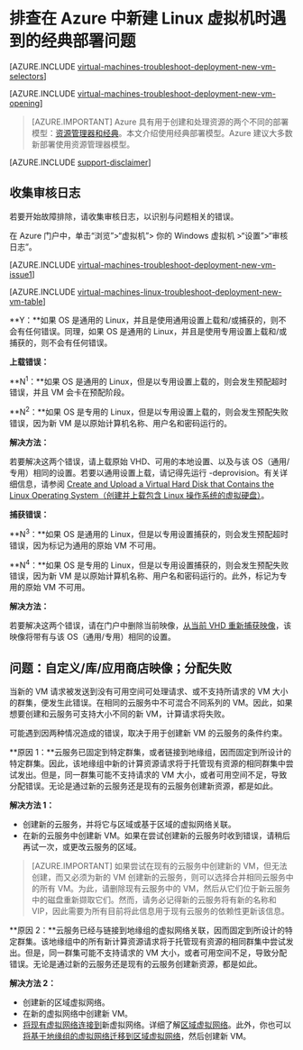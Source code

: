 <!-- Ibiza Portal -->

<properties
   pageTitle="排查 Linux VM 经典部署问题 | Azure"
   description="排查在 Azure 中新建 Linux 虚拟机时遇到的经典部署问题"
   services="virtual-machines-linux"
   documentationCenter=""
   authors="jiangchen79"
   manager="felixwu"
   editor=""
   tags="top-support-issue"/>

<tags
	ms.service="virtual-machines-linux"
	ms.date="05/06/2016"
	wacn.date="06/27/2016"/>

# 排查在 Azure 中新建 Linux 虚拟机时遇到的经典部署问题

[AZURE.INCLUDE [virtual-machines-troubleshoot-deployment-new-vm-selectors](../includes/virtual-machines-linux-troubleshoot-deployment-new-vm-selectors-include.md)]

[AZURE.INCLUDE [virtual-machines-troubleshoot-deployment-new-vm-opening](../includes/virtual-machines-troubleshoot-deployment-new-vm-opening-include.md)]

> [AZURE.IMPORTANT] Azure 具有用于创建和处理资源的两个不同的部署模型：[资源管理器和经典](/documentation/articles/resource-manager-deployment-model)。本文介绍使用经典部署模型。Azure 建议大多数新部署使用资源管理器模型。

[AZURE.INCLUDE [support-disclaimer](../includes/support-disclaimer.md)]

## 收集审核日志

若要开始故障排除，请收集审核日志，以识别与问题相关的错误。

在 Azure 门户中，单击“浏览”>“虚拟机”> 你的 Windows 虚拟机 >“设置”>“审核日志”。

[AZURE.INCLUDE [virtual-machines-troubleshoot-deployment-new-vm-issue1](../includes/virtual-machines-troubleshoot-deployment-new-vm-issue1-include.md)]

[AZURE.INCLUDE [virtual-machines-linux-troubleshoot-deployment-new-vm-table](../includes/virtual-machines-linux-troubleshoot-deployment-new-vm-table.md)]

**Y：**如果 OS 是通用的 Linux，并且是使用通用设置上载和/或捕获的，则不会有任何错误。同理，如果 OS 是通用的 Linux，并且是使用专用设置上载和/或捕获的，则不会有任何错误。

**上载错误：**

**N<sup>1</sup>：**如果 OS 是通用的 Linux，但是以专用设置上载的，则会发生预配超时错误，并且 VM 会卡在预配阶段。

**N<sup>2</sup>：**如果 OS 是专用的 Linux，但是以专用设置上载的，则会发生预配失败错误，因为新 VM 是以原始计算机名称、用户名和密码运行的。

**解决方法：**

若要解决这两个错误，请上载原始 VHD、可用的本地设置、以及与该 OS（通用/专用）相同的设置。若要以通用设置上载，请记得先运行 -deprovision。有关详细信息，请参阅 [Create and Upload a Virtual Hard Disk that Contains the Linux Operating System（创建并上载包含 Linux 操作系统的虚拟硬盘）](/documentation/articles/virtual-machines-linux-classic-create-upload-vhd)。

**捕获错误：**

**N<sup>3</sup>：**如果 OS 是通用的 Linux，但是以专用设置捕获的，则会发生预配超时错误，因为标记为通用的原始 VM 不可用。

**N<sup>4</sup>：**如果 OS 是专用的 Linux，但是以专用设置捕获的，则会发生预配失败错误，因为新 VM 是以原始计算机名称、用户名和密码运行的。此外，标记为专用的原始 VM 不可用。

**解决方法：**

若要解决这两个错误，请在门户中删除当前映像，[从当前 VHD 重新捕获映像](/documentation/articles/virtual-machines-linux-classic-capture-image)，该映像将带有与该 OS（通用/专用）相同的设置。

## 问题：自定义/库/应用商店映像；分配失败
当新的 VM 请求被发送到没有可用空间可处理请求、或不支持所请求的 VM 大小的群集，便发生此错误。在相同的云服务中不可混合不同系列的 VM。因此，如果想要创建和云服务可支持大小不同的新 VM，计算请求将失败。

可能遇到因两种情况造成的错误，取决于用于创建新 VM 的云服务的条件约束。

**原因 1：**云服务已固定到特定群集，或者链接到地缘组，因而固定到所设计的特定群集。因此，该地缘组中新的计算资源请求将于托管现有资源的相同群集中尝试发出。但是，同一群集可能不支持请求的 VM 大小，或者可用空间不足，导致分配错误。无论是通过新的云服务还是现有的云服务创建新资源，都是如此。

**解决方法 1：**

- 创建新的云服务，并将它与区域或基于区域的虚拟网络关联。
- 在新的云服务中创建新 VM。如果在尝试创建新的云服务时收到错误，请稍后再试一次，或更改云服务的区域。

> [AZURE.IMPORTANT] 如果尝试在现有的云服务中创建新的 VM，但无法创建，而又必须为新的 VM 创建新的云服务，则可以选择合并相同云服务中的所有 VM。为此，请删除现有云服务中的 VM，然后从它们位于新云服务中的磁盘重新撷取它们。然而，请务必记得新的云服务将有新的名称和 VIP，因此需要为所有目前将此信息用于现有云服务的依赖性更新该信息。

**原因 2：**云服务已经与链接到地缘组的虚拟网络关联，因而固定到所设计的特定群集。该地缘组中的所有新计算资源请求将于托管现有资源的相同群集中尝试发出。但是，同一群集可能不支持请求的 VM 大小，或者可用空间不足，导致分配错误。无论是通过新的云服务还是现有的云服务创建新资源，都是如此。

**解决方法 2：**

- 创建新的区域虚拟网络。
- 在新的虚拟网络中创建新 VM。
- [将现有虚拟网络连接到](https://azure.microsoft.com/blog/vnet-to-vnet-connecting-virtual-networks-in-azure-across-different-regions/)新虚拟网络。详细了解[区域虚拟网络](https://azure.microsoft.com/blog/2014/05/14/regional-virtual-networks/)。此外，你也可以[将基于地缘组的虚拟网络迁移到区域虚拟网络](https://azure.microsoft.com/blog/2014/11/26/migrating-existing-services-to-regional-scope/)，然后创建新 VM。

<!---HONumber=Mooncake_0620_2016-->
